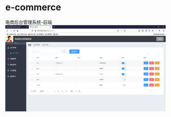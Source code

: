 # e-commerce
电商后台管理系统-前端 </br>
<img src="https://github.com/Brighteststars/e-commerce/blob/master/images/1.png" />
